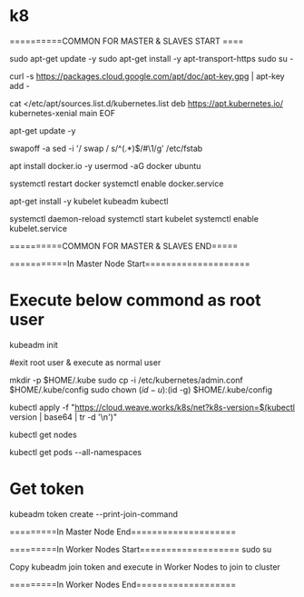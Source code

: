 # k8



==========COMMON FOR MASTER & SLAVES START ====

sudo apt-get update -y
sudo apt-get install -y apt-transport-https
sudo su -

curl -s https://packages.cloud.google.com/apt/doc/apt-key.gpg | apt-key add -

cat <<EOF >/etc/apt/sources.list.d/kubernetes.list
deb https://apt.kubernetes.io/ kubernetes-xenial main
EOF

apt-get update -y

swapoff -a
sed -i '/ swap / s/^\(.*\)$/#\1/g' /etc/fstab


apt install docker.io -y
usermod -aG docker ubuntu



systemctl restart docker
systemctl enable docker.service


apt-get install -y kubelet kubeadm kubectl 

systemctl daemon-reload 
systemctl start kubelet 
systemctl enable kubelet.service 


==========COMMON FOR MASTER & SLAVES END=====



===========In Master Node Start====================
# Execute below commond as root user
kubeadm init

#exit root user & execute as normal user
  
mkdir -p $HOME/.kube
sudo cp -i /etc/kubernetes/admin.conf $HOME/.kube/config
sudo chown $(id -u):$(id -g) $HOME/.kube/config

kubectl apply -f "https://cloud.weave.works/k8s/net?k8s-version=$(kubectl version | base64 | tr -d '\n')"

kubectl get nodes

kubectl get pods --all-namespaces


# Get token

kubeadm token create --print-join-command

=========In Master Node End====================



=========In Worker Nodes Start===================
sudo su

Copy kubeadm join token and execute in   Worker Nodes to join to cluster

=========In Worker Nodes End===================
